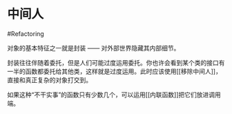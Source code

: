 # 中间人
#Refactoring 

对象的基本特征之一就是封装 —— 对外部世界隐藏其内部细节。

封装往往伴随着委托，但是人们可能过度运用委托。你也许会看到某个类的接口有一半的函数都委托给其他类，这样就是过度运用。此时应该使用[[移除中间人]]，直接和真正复杂的对象打交到。

如果这种“不干实事”的函数只有少数几个，可以运用[[内联函数]]把它们放进调用端。